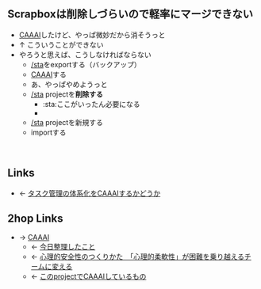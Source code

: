 ## Scrapboxは削除しづらいので軽率にマージできない
- [CAAAI](CAAAI.md)したけど、やっぱ微妙だから消そうっと
- ↑ こういうことができない
- やろうと思えば、こうしなければならない
    - [/sta](https://scrapbox.io/sta)をexportする（バックアップ）
    - [CAAAI](CAAAI.md)する
    - あ、やっぱやめようっと
    - [/sta](https://scrapbox.io/sta) projectを**削除する**
        - :sta:ここがいったん必要になる
        - 
    - [/sta](https://scrapbox.io/sta) projectを新規する
    - importする

<br>

## Links
- ← [タスク管理の体系化をCAAAIするかどうか](タスク管理の体系化をCAAAIするかどうか.md)

## 2hop Links
- → [CAAAI](CAAAI.md)
    - ← [今日整理したこと](今日整理したこと.md)
    - ← [心理的安全性のつくりかた　「心理的柔軟性」が困難を乗り越えるチームに変える](心理的安全性のつくりかた_「心理的柔軟性」が困難を乗り越えるチームに変える.md)
    - ← [このprojectでCAAAIしているもの](このprojectでCAAAIしているもの.md)
